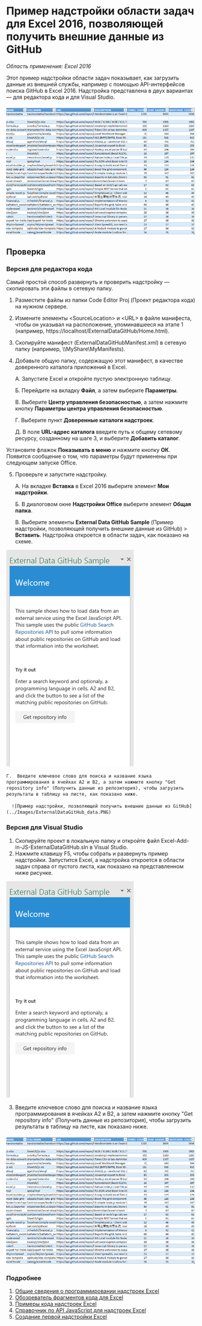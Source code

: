# <a name="external-data-from-github-task-pane-add-in-sample-for-excel-2016"></a>Пример надстройки области задач для Excel 2016, позволяющей получить внешние данные из GitHub

_Область применения: Excel 2016_

Этот пример надстройки области задач показывает, как загрузить данные из внешней службы, например с помощью API-интерфейсов поиска GitHub в Excel 2016. Надстройка представлена в двух вариантах — для редактора кода и для Visual Studio.

![Пример надстройки, позволяющей получить внешние данные из GitHub](../Images/ExternalDataGitHub_data.PNG)

## <a name="try-it-out"></a>Проверка
### <a name="code-editor-version"></a>Версия для редактора кода

Самый простой способ развернуть и проверить надстройку — скопировать эти файлы в сетевую папку.

1.  Разместите файлы из папки Code Editor Proj (Проект редактора кода) на нужном сервере.
2.  Измените элементы \<SourceLocation\> и \<URL\> в файле манифеста, чтобы он указывал на расположение, упоминавшееся на этапе 1 (например, https://localhost/ExternalDataGitHub/Home.html).
3.  Скопируйте манифест (ExternalDataGitHubManifest.xml) в сетевую папку (например, \\\MyShare\MyManifests).
4.  Добавьте общую папку, содержащую этот манифест, в качестве доверенного каталога приложений в Excel.

    А.  Запустите Excel и откройте пустую электронную таблицу.

    Б.  Перейдите на вкладку **Файл**, а затем выберите **Параметры**.

    В.  Выберите **Центр управления безопасностью**, а затем нажмите кнопку **Параметры центра управления безопасностью**.

    Г.  Выберите пункт **Доверенные каталоги надстроек**.

    Д.  В поле **URL-адрес каталога** введите путь к общему сетевому ресурсу, созданному на шаге 3, и выберите **Добавить каталог**.

   Установите флажок **Показывать в меню** и нажмите кнопку **ОК**. Появится сообщение о том, что параметры будут применены при следующем запуске Office.

5.  Проверьте и запустите надстройку.

    А.  На вкладке **Вставка** в Excel 2016 выберите элемент **Мои надстройки**.

    Б.  В диалоговом окне **Надстройки Office** выберите элемент **Общая папка**.

    В.  Выберите элементы **External Data GitHub Sample** (Пример надстройки, позволяющей получить внешние данные из GitHub) > **Вставить**. Надстройка откроется в области задач, как показано на схеме.

   ![Пример надстройки, позволяющей получить внешние данные из GitHub](../Images/ExternalDataGitHub_taskpane.PNG)

    Г.  Введите ключевое слово для поиска и название языка программирования в ячейках A2 и B2, а затем нажмите кнопку "Get repository info" (Получить данные из репозитория), чтобы загрузить результаты в таблицу на листе, как показано ниже.

      ![Пример надстройки, позволяющей получить внешние данные из GitHub](../Images/ExternalDataGitHub_data.PNG)

### <a name="visual-studio-version"></a>Версия для Visual Studio
1.  Скопируйте проект в локальную папку и откройте файл Excel-Add-in-JS-ExternalDataGitHub.sln в Visual Studio.
2.  Нажмите клавишу F5, чтобы собрать и развернуть пример надстройки. Запустится Excel, а надстройка откроется в области задач справа от пустого листа, как показано на представленном ниже рисунке.

  ![Пример надстройки, позволяющей получить внешние данные из GitHub](../Images/ExternalDataGitHub_taskpane.PNG)

3.  Введите ключевое слово для поиска и название языка программирования в ячейках A2 и B2, а затем нажмите кнопку "Get repository info" (Получить данные из репозитория), чтобы загрузить результаты в таблицу на листе, как показано ниже.

  ![Пример надстройки, позволяющей получить внешние данные из GitHub](../Images/ExternalDataGitHub_data.PNG)


### <a name="learn-more"></a>Подробнее

1.  [Общие сведения о программировании надстроек Excel](https://github.com/OfficeDev/office-js-docs/blob/master/excel/excel-add-ins-programming-overview.md)
2.  [Обозреватель фрагментов кода для Excel](http://officesnippetexplorer.azurewebsites.net/#/snippets/excel)
3.  [Примеры кода надстроек Excel](https://github.com/OfficeDev/office-js-docs/blob/master/excel/excel-add-ins-code-samples.md)
4.  [Справочник по API JavaScript для надстроек Excel](https://github.com/OfficeDev/office-js-docs/blob/master/excel/excel-add-ins-javascript-reference.md)
5.  [Создание первой надстройки Excel](https://github.com/OfficeDev/office-js-docs/blob/master/excel/build-your-first-excel-add-in.md)